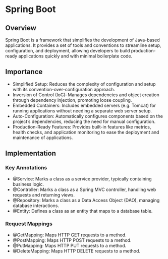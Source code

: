 # Spring Boot

## Overview
Spring Boot is a framework that simplifies the development of Java-based applications. 
It provides a set of tools and conventions to streamline setup, configuration, and deployment, allowing developers to build production-ready applications quickly and with minimal boilerplate code.

## Importance
- Simplified Setup: Reduces the complexity of configuration and setup with its convention-over-configuration approach.
- Inversion of Control (IoC): Manages dependencies and object creation through dependency injection, promoting loose coupling.
- Embedded Containers: Includes embedded servers (e.g. Tomcat) for running applications without needing a separate web server setup.
- Auto-Configuration: Automatically configures components based on the project’s dependencies, reducing the need for manual configuration.
- Production-Ready Features: Provides built-in features like metrics, health checks, and application monitoring to ease the deployment and maintenance of applications.

## Implementation
### Key Annotations
- @Service: Marks a class as a service provider, typically containing business logic.
- @Controller: Marks a class as a Spring MVC controller, handling web requests and returning views.
- @Repository: Marks a class as a Data Access Object (DAO), managing database interactions.
- @Entity: Defines a class as an entity that maps to a database table.

### Request Mappings
- @GetMapping: Maps HTTP GET requests to a method.
- @PostMapping: Maps HTTP POST requests to a method.
- @PutMapping: Maps HTTP PUT requests to a method.
- @DeleteMapping: Maps HTTP DELETE requests to a method.
